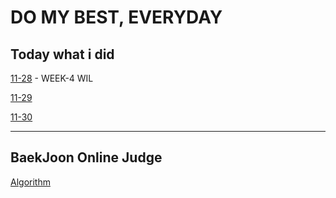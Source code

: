 # DO MY BEST, EVERYDAY

## Today what i did

[11-28](https://github.com/O-h-y-o/TIL/blob/master/Today%20what%20I%20did/11-28.md) - WEEK-4 WIL

[11-29](https://github.com/O-h-y-o/TIL/blob/master/Today%20what%20I%20did/11-29.md)

[11-30](https://github.com/O-h-y-o/TIL/blob/master/Today%20what%20I%20did/11-29.md)

<hr/>

## BaekJoon Online Judge

[Algorithm](https://github.com/O-h-y-o/TIL/tree/master/baekJoon)
